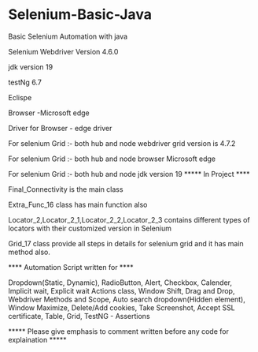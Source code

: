 # Selenium-Basic-Java

Basic Selenium Automation with java

Selenium Webdriver Version 4.6.0

jdk version 19

testNg 6.7

Eclispe 

Browser -Microsoft edge 

Driver for Browser - edge driver

For selenium Grid :- both hub and node webdriver grid version is 4.7.2

For selenium Grid :- both hub and node browser Microsoft edge 

For selenium Grid :- both hub and node jdk version 19
***** In Project ****

Final_Connectivity is the main class

Extra_Func_16 class has main function also

Locator_2,Locator_2_1,Locator_2_2,Locator_2_3 contains different types of locators with their customized version in Selenium

Grid_17 class provide all steps in details for selenium grid and it has main method also.

**** Automation Script written for ****

Dropdown(Static, Dynamic),
RadioButton,
Alert,
Checkbox,
Calender,
Implicit wait, Explicit wait
Actions class,
Window Shift,
Drag and Drop,
Webdriver Methods and Scope,
Auto search dropdown(Hidden element),
Window Maximize,
Delete/Add cookies,
Take Screenshot,
Accept SSL certificate,
Table,
Grid,
TestNG - Assertions 

***** Please give emphasis to comment written before any code for explaination *****


